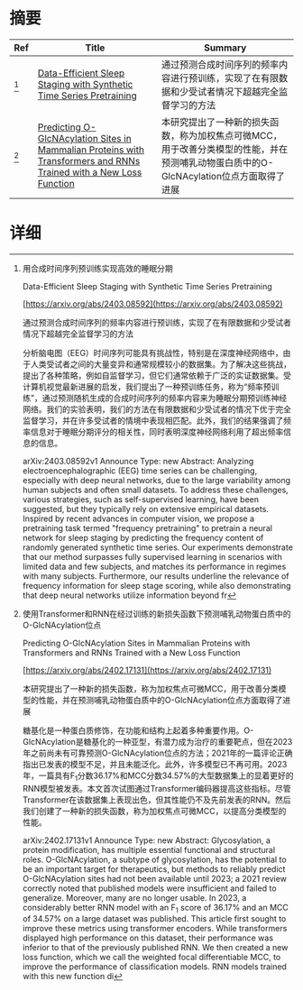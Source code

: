 # 摘要

| Ref | Title | Summary |
| --- | --- | --- |
| [^1] | [Data-Efficient Sleep Staging with Synthetic Time Series Pretraining](https://arxiv.org/abs/2403.08592) | 通过预测合成时间序列的频率内容进行预训练，实现了在有限数据和少受试者情况下超越完全监督学习的方法 |
| [^2] | [Predicting O-GlcNAcylation Sites in Mammalian Proteins with Transformers and RNNs Trained with a New Loss Function](https://arxiv.org/abs/2402.17131) | 本研究提出了一种新的损失函数，称为加权焦点可微MCC，用于改善分类模型的性能，并在预测哺乳动物蛋白质中的O-GlcNAcylation位点方面取得了进展 |

# 详细

[^1]: 用合成时间序列预训练实现高效的睡眠分期

    Data-Efficient Sleep Staging with Synthetic Time Series Pretraining

    [https://arxiv.org/abs/2403.08592](https://arxiv.org/abs/2403.08592)

    通过预测合成时间序列的频率内容进行预训练，实现了在有限数据和少受试者情况下超越完全监督学习的方法

    

    分析脑电图（EEG）时间序列可能具有挑战性，特别是在深度神经网络中，由于人类受试者之间的大量变异和通常规模较小的数据集。为了解决这些挑战，提出了各种策略，例如自监督学习，但它们通常依赖于广泛的实证数据集。受计算机视觉最新进展的启发，我们提出了一种预训练任务，称为“频率预训练”，通过预测随机生成的合成时间序列的频率内容来为睡眠分期预训练神经网络。我们的实验表明，我们的方法在有限数据和少受试者的情况下优于完全监督学习，并在许多受试者的情境中表现相匹配。此外，我们的结果强调了频率信息对于睡眠分期评分的相关性，同时表明深度神经网络利用了超出频率信息的信息。

    arXiv:2403.08592v1 Announce Type: new  Abstract: Analyzing electroencephalographic (EEG) time series can be challenging, especially with deep neural networks, due to the large variability among human subjects and often small datasets. To address these challenges, various strategies, such as self-supervised learning, have been suggested, but they typically rely on extensive empirical datasets. Inspired by recent advances in computer vision, we propose a pretraining task termed "frequency pretraining" to pretrain a neural network for sleep staging by predicting the frequency content of randomly generated synthetic time series. Our experiments demonstrate that our method surpasses fully supervised learning in scenarios with limited data and few subjects, and matches its performance in regimes with many subjects. Furthermore, our results underline the relevance of frequency information for sleep stage scoring, while also demonstrating that deep neural networks utilize information beyond fr
    
[^2]: 使用Transformer和RNN在经过训练的新损失函数下预测哺乳动物蛋白质中的O-GlcNAcylation位点

    Predicting O-GlcNAcylation Sites in Mammalian Proteins with Transformers and RNNs Trained with a New Loss Function

    [https://arxiv.org/abs/2402.17131](https://arxiv.org/abs/2402.17131)

    本研究提出了一种新的损失函数，称为加权焦点可微MCC，用于改善分类模型的性能，并在预测哺乳动物蛋白质中的O-GlcNAcylation位点方面取得了进展

    

    糖基化是一种蛋白质修饰，在功能和结构上起着多种重要作用。O-GlcNAcylation是糖基化的一种亚型，有潜力成为治疗的重要靶点，但在2023年之前尚未有可靠预测O-GlcNAcylation位点的方法；2021年的一篇评论正确指出已发表的模型不足，并且未能泛化。此外，许多模型已不再可用。2023年，一篇具有F$_1$分数36.17%和MCC分数34.57%的大型数据集上的显着更好的RNN模型被发表。本文首次试图通过Transformer编码器提高这些指标。尽管Transformer在该数据集上表现出色，但其性能仍不及先前发表的RNN。然后我们创建了一种新的损失函数，称为加权焦点可微MCC，以提高分类模型的性能。

    arXiv:2402.17131v1 Announce Type: new  Abstract: Glycosylation, a protein modification, has multiple essential functional and structural roles. O-GlcNAcylation, a subtype of glycosylation, has the potential to be an important target for therapeutics, but methods to reliably predict O-GlcNAcylation sites had not been available until 2023; a 2021 review correctly noted that published models were insufficient and failed to generalize. Moreover, many are no longer usable. In 2023, a considerably better RNN model with an F$_1$ score of 36.17% and an MCC of 34.57% on a large dataset was published. This article first sought to improve these metrics using transformer encoders. While transformers displayed high performance on this dataset, their performance was inferior to that of the previously published RNN. We then created a new loss function, which we call the weighted focal differentiable MCC, to improve the performance of classification models. RNN models trained with this new function di
    

